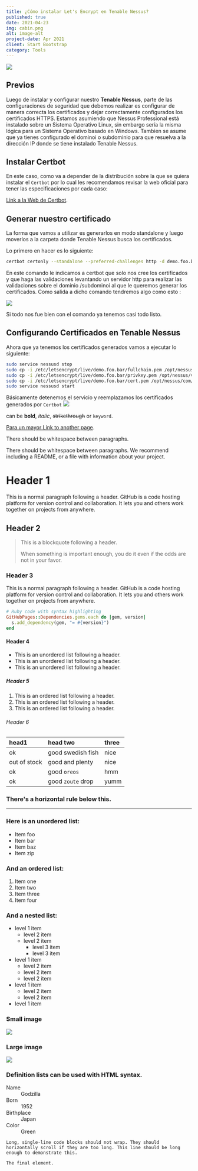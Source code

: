 ```yaml
---
title: ¿Cómo instalar Let's Encrypt en Tenable Nessus?
published: true
date: 2021-04-23
img: cabin.png
alt: image-alt
project-date: Apr 2021
client: Start Bootstrap
category: Tools
---
```



![](assets\posts\nessus_img1.jpg)

## [](#header-2)Previos

Luego de instalar y configurar nuestro **Tenable Nessus**, parte de las configuraciones de seguridad que debemos realizar es configurar de manera correcta los certificados y dejar correctamente configurados los certificados HTTPS.
Estamos asumiendo que Nessus Professional está instalado sobre un Sistema Operativo Linux, sin embargo sería la misma lógica para un Sistema Operativo basado en Windows. Tambien se asume que ya tienes configurado el dominoi o subdominio para que resuelva a la dirección IP donde se tiene instalado Tenable Nessus.

## [](#header-2)Instalar Certbot

En este caso, como va a depender de la distribución sobre la que se quiera instalar el `Certbot` por lo cual les recomendamos revisar la web oficial para tener las especificaciones por cada caso: 

[Link a la Web de Certbot](https://certbot.eff.org/).

## [](#header-2)Generar nuestro certificado
La forma que vamos a utilizar es generarlos en modo standalone y luego moverlos a la carpeta donde Tenable Nessus busca los certificados.

Lo primero en hacer es lo siguiente: 
```bash
certbot certonly --standalone --preferred-challenges http -d demo.foo.bar
```
En este comando le indicamos a certbot que solo nos cree los certificados y que haga las validaciones levantando un servidor http para realizar las validaciones sobre el dominio /subdominoi al que le queremos generar los certificados.
Como salida a dicho comando tendremos algo como esto : 

![](assets\posts\nessus_img2.jpg)

Si todo nos fue bien con el comando ya tenemos casi todo listo.


## [](#header-2)Configurando Certificados en Tenable Nessus
Ahora que ya tenemos los certificados generados vamos a ejecutar lo siguiente:

```bash
sudo service nessusd stop
sudo cp -i /etc/letsencrypt/live/demo.foo.bar/fullchain.pem /opt/nessus/com/nessus/CA/servercert.pem
sudo cp -i /etc/letsencrypt/live/demo.foo.bar/privkey.pem /opt/nessus/var/nessus/CA/serverkey.pem
sudo cp -i /etc/letsencrypt/live/demo.foo.bar/cert.pem /opt/nessus/com/nessus/CA/cacert.pem
sudo service nessusd start
```
Básicamente detenemos el servicio y reemplazamos los certificados generados por `Certbot`
![](assets\posts\nessus_img3.jpg)


 can be **bold**, _italic_, ~~strikethrough~~ or `keyword`.

[Para un mayor Link to another page](another-page).

There should be whitespace between paragraphs.

There should be whitespace between paragraphs. We recommend including a README, or a file with information about your project.

# [](#header-1)Header 1

This is a normal paragraph following a header. GitHub is a code hosting platform for version control and collaboration. It lets you and others work together on projects from anywhere.

## [](#header-2)Header 2

> This is a blockquote following a header.
>
> When something is important enough, you do it even if the odds are not in your favor.

### [](#header-3)Header 3



This is a normal paragraph following a header. GitHub is a code hosting platform for version control and collaboration. It lets you and others work together on projects from anywhere.

```ruby
# Ruby code with syntax highlighting
GitHubPages::Dependencies.gems.each do |gem, version|
  s.add_dependency(gem, "= #{version}")
end
```

#### [](#header-4)Header 4

*   This is an unordered list following a header.
*   This is an unordered list following a header.
*   This is an unordered list following a header.

##### [](#header-5)Header 5

1.  This is an ordered list following a header.
2.  This is an ordered list following a header.
3.  This is an ordered list following a header.

###### [](#header-6)Header 6

| head1        | head two          | three |
|:-------------|:------------------|:------|
| ok           | good swedish fish | nice  |
| out of stock | good and plenty   | nice  |
| ok           | good `oreos`      | hmm   |
| ok           | good `zoute` drop | yumm  |

### There's a horizontal rule below this.

* * *

### Here is an unordered list:

*   Item foo
*   Item bar
*   Item baz
*   Item zip

### And an ordered list:

1.  Item one
1.  Item two
1.  Item three
1.  Item four

### And a nested list:

- level 1 item
  - level 2 item
  - level 2 item
    - level 3 item
    - level 3 item
- level 1 item
  - level 2 item
  - level 2 item
  - level 2 item
- level 1 item
  - level 2 item
  - level 2 item
- level 1 item

### Small image

![](https://assets-cdn.github.com/images/icons/emoji/octocat.png)

### Large image

![](https://guides.github.com/activities/hello-world/branching.png)


### Definition lists can be used with HTML syntax.

<dl>
<dt>Name</dt>
<dd>Godzilla</dd>
<dt>Born</dt>
<dd>1952</dd>
<dt>Birthplace</dt>
<dd>Japan</dd>
<dt>Color</dt>
<dd>Green</dd>
</dl>

```
Long, single-line code blocks should not wrap. They should horizontally scroll if they are too long. This line should be long enough to demonstrate this.
```

```
The final element.
```
